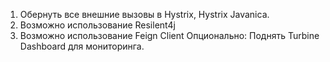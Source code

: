 1) Обернуть все внешние вызовы в Hystrix, Hystrix Javanica.
2) Возможно использование Resilent4j
3) Возможно использование Feign Client Опционально: Поднять Turbine Dashboard для мониторинга.